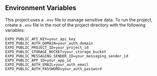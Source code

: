 ## Environment Variables

This project uses a `.env` file to manage sensitive data. To run the project, create a `.env` file in the root of the project directory with the following variables:

```plaintext
EXPO_PUBLIC_API_KEY=your_api_key
EXPO_PUBLIC_AUTH_DOMAIN=your_auth_domain
EXPO_PUBLIC_PROJECT_ID=your_project_id
EXPO_PUBLIC_STORAGE_BUCKET=your_storage_bucket
EXPO_PUBLIC_MESSAGING_SENDER_ID=your_messaging_sender_id
EXPO_PUBLIC_APP_ID=your_app_id
EXPO_PUBLIC_AUTH_EMAIL=your_auth_email
EXPO_PUBLIC_AUTH_PASSWORD=your_auth_password
